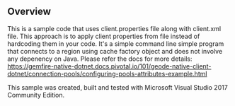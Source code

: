 ## Overview

This is a sample code that uses client.properties file along with client.xml file. This approach is to apply client properties from file instead of hardcoding them in your code. It's a simple command line simple program that connects to a region using cache factory object and does not involve any depenency on Java.
Please refer the docs for more details: https://gemfire-native-dotnet.docs.pivotal.io/101/geode-native-client-dotnet/connection-pools/configuring-pools-attributes-example.html

This sample was created, built and tested with Microsoft Visual Studio 2017 Community Edition.